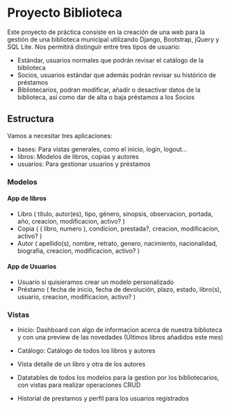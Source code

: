 
# Proyecto Biblioteca

Este proyecto de práctica consiste en la creación de una web para la gestión de una biblioteca municipal utilizando Django, Bootstrap, jQuery y SQL Lite. Nos permitirá distinguir entre tres tipos de usuario:
- Estándar, usuarios normales que podrán revisar el catálogo de la  biblioteca
- Socios, usuarios estándar que además podrán revisar su histórico de préstamos
- Bibliotecarios, podran modificar, añadir o desactivar datos de la biblioteca, así como dar de alta o baja préstamos a los Socios

## Estructura

Vamos a necesitar tres aplicaciones:
- bases: Para vistas generales, como el inicio, login, logout...
- libros: Modelos de libros, copias y autores
- usuarios: Para gestionar usuarios y préstamos

### Modelos

#### App de libros

- Libro ( título, autor(es), tipo, género, sinopsis, observacion, portada, año, creacion, modificacion, activo? )
- Copia ( ( libro, numero ), condicion, prestada?, creacion, modificacion, activo? )
- Autor ( apellido(s), nombre, retrato, genero, nacimiento, nacionalidad, biografia, creacion, modificacion, activo? )

#### App de Usuarios

- Usuario si quisieramos crear un modelo personalizado
- Préstamo ( fecha de inicio, fecha de devolución, plazo, estado, libro(s), usuario, creacion, modificacion, activo? )

### Vistas

- Inicio: Dashboard con algo de informacion acerca de nuestra biblioteca y con una preview de las novedades (Últimos libros añadidos este mes)

- Catálogo: Catálogo de todos los libros y autores
- Vista detalle de un libro y otra de los autores

- Datatables de todos los modelos para la gestion por los bibliotecarios, con vistas para realizar operaciones CRUD 

- Historial de prestamos y perfil para los usuarios registrados